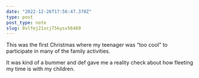 ```yaml
---
date: "2022-12-26T17:56:47.370Z"
type: post 
post_type: note
slug: 0vlfej21xcj75kysv56469
---
```

This was the first Christmas where my teenager was “too cool” to participate in many of the family activities. 

It was kind of a bummer and def gave me a reality check about how fleeting my time is with my children. 